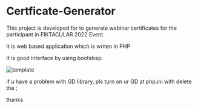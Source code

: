 # Certficate-Generator

This project is developed for to generate webinar certificates for the participant in FIKTACULAR 2022 Event.

It is web based application which is writen in PHP

It is good interface by using bootstrap.

![template](https://user-images.githubusercontent.com/80093817/154680901-c0978e9f-cade-42d4-85c0-df4c338f3b0a.jpg)

if u have a problem with GD library, pls turn on ur GD at php.ini with delete the ;

thanks 
